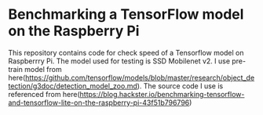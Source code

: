 # Benchmarking a TensorFlow model on the Raspberry Pi
This repository contains code for check speed of a Tensorflow model on Raspberrry Pi. The model used for testing is SSD Mobilenet v2. I use pre-train model from here(https://github.com/tensorflow/models/blob/master/research/object_detection/g3doc/detection_model_zoo.md). The source code I use is referenced from here(https://blog.hackster.io/benchmarking-tensorflow-and-tensorflow-lite-on-the-raspberry-pi-43f51b796796)
